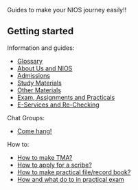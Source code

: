 

Guides to make your NIOS journey easily!! 

## Getting started
Information and guides:
- [Glossary](/wiki/Glossary)
- [About Us and NIOS](/wiki/About)
- [Admissions](/wiki/Admissions)
- [Study Materials](/wiki/Study-Materials)
- [Other Materials](/wiki/other-materials)
- [Exam, Assignments and Practicals](/wiki/Exams-Assignments)
- [E-Services and Re-Checking](/wiki/EServices)

Chat Groups:
- [Come hang!](/wiki/Get_Help)

How to:
- [How to make TMA?](/wiki/Guidelines)
- [How to apply for a scribe?](/wiki/howto's-scribe)
- [How to make practical file/record book?]( /wiki/howto-rec-book)
- [How and what do to in practical exam](/wiki/practicals)
